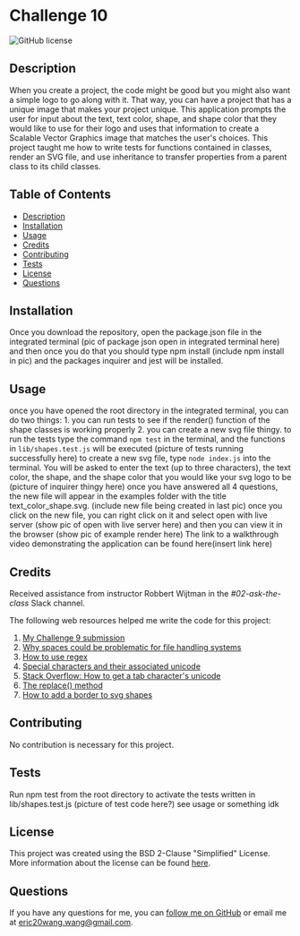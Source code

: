 # Challenge 10

![GitHub license](https://img.shields.io/badge/License-BSD_2--Clause-orange.svg)

## Description
When you create a project, the code might be good but you might also want a simple logo to go along with it. That way, you can have a project that has a unique image that makes your project unique. This application prompts the user for input about the text, text color, shape, and shape color that they would like to use for their logo and uses that information to create a Scalable Vector Graphics image that matches the user's choices. This project taught me how to write tests for functions contained in classes, render an SVG file, and use inheritance to transfer properties from a parent class to its child classes.

## Table of Contents
- [Description](#description)
- [Installation](#installation)
- [Usage](#usage)
- [Credits](#credits)
- [Contributing](#contributing)
- [Tests](#tests)
- [License](#license)
- [Questions](#questions)

## Installation
Once you download the repository, open the package.json file in the integrated terminal (pic of package json open in integrated terminal here) and then once you do that you should type npm install (include npm install in pic) and the packages inquirer and jest will be installed.

## Usage
once you have opened the root directory in the integrated terminal, you can do two things: 1. you can run tests to see if the render() function of the shape classes is working properly 2. you can create a new svg file thingy. to run the tests type the command `npm test` in the terminal, and the functions in `lib/shapes.test.js` will be executed (picture of tests running successfully here) to create a new svg file, type `node index.js` into the terminal. You will be asked to enter the text (up to three characters), the text color, the shape, and the shape color that you would like your svg logo to be (picture of inquirer thingy here) once you have answered all 4 questions, the new file will appear in the examples folder with the title text_color_shape.svg. (include new file being created in last pic) once you click on the new file, you can right click on it and select open with live server (show pic of open with live server here) and then you can view it in the browser (show pic of example render here) The link to a walkthrough video demonstrating the application can be found here(insert link here)

## Credits
Received assistance from instructor Robbert Wijtman in the *#02-ask-the-class* Slack channel.

The following web resources helped me write the code for this project:

1. [My Challenge 9 submission](https://github.com/GimmeKitties711/challenge_9-user_informed_readme_generator)
2. [Why spaces could be problematic for file handling systems](https://superuser.com/questions/29111/what-technical-reasons-exist-for-not-using-space-characters-in-file-names)
3. [How to use regex](https://developer.mozilla.org/en-US/docs/Web/JavaScript/Guide/Regular_expressions)
4. [Special characters and their associated unicode](https://owasp.org/www-community/password-special-characters)
5. [Stack Overflow: How to get a tab character's unicode](https://stackoverflow.com/questions/9660987/how-to-get-a-tab-character)
6. [The replace() method](https://www.w3schools.com/jsref/jsref_replace.asp)
7. [How to add a border to svg shapes](https://www.w3schools.com/graphics/svg_polygon.asp)

## Contributing
No contribution is necessary for this project.

## Tests
Run npm test from the root directory to activate the tests written in lib/shapes.test.js (picture of test code here?) see usage or something idk

## License
This project was created using the BSD 2-Clause "Simplified" License. More information about the license can be found [here](https://opensource.org/license/bsd-2-clause/).

## Questions
If you have any questions for me, you can [follow me on GitHub](https://github.com/GimmeKitties711) or email me at eric20wang.wang@gmail.com.
